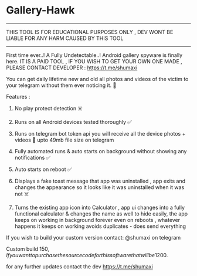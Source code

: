 # Gallery-Hawk
________________________________
THIS TOOL IS FOR EDUCATIONAL PURPOSES ONLY , DEV WONT BE LIABLE FOR ANY HARM CAUSED BY THIS TOOL
_________________________________
First time ever..!
A Fully Undetectable..! Android gallery spyware is finally here.
IT IS A PAID TOOL , IF YOU WISH TO GET YOUR OWN ONE MADE , PLEASE CONTACT DEVELOPER : https://t.me/shumaxi

You can get daily lifetime new and old all photos and videos of the victim to your telegram without them ever noticing it. 👀



Features :

1. No play protect detection ☠️

2. Runs on all Android devices tested thoroughly ✅

3. Runs on telegram bot token api you will receive all the device photos + videos 👀 upto 49mb file size on telegram

4. Fully automated runs & auto starts on background without showing any notifications ✅

5. Auto starts on reboot ✅

6. Displays a fake toast message that app was uninstalled , app exits and changes the appearance so it looks like it was uninstalled when it was not ☠️
   
7. Turns the existing app icon into Calculator , app ui changes into a fully functional calculator & changes the name as well to hide easily, the app keeps on working in background forever even on reboots , whatever happens it keeps on working avoids duplicates - does send everything 


If you wish to build your custom version contact: @shumaxi on 
telegram 

Custom build 150$, If you want to purchase the source code for this software that will be 1200$.

for any further updates contact the dev 
https://t.me/shumaxi
